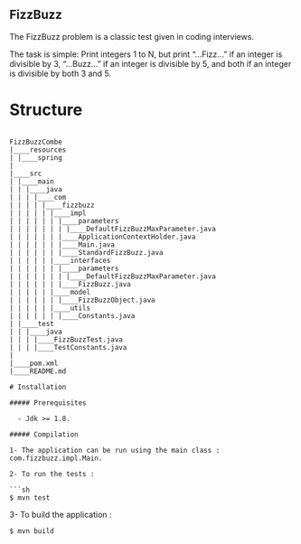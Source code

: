 ## FizzBuzz

The FizzBuzz problem is a classic test given in coding interviews.

The task is simple: Print integers 1 to N, but print “...Fizz...” if an
integer is divisible by 3, “...Buzz...” if an integer is divisible by 5,
and both if an integer is divisible by both 3 and 5.


# Structure

```

FizzBuzzCombe
|____resources
| |____spring
|
|____src
| |____main
| | |____java
| | | |____com
| | | | |____fizzbuzz
| | | | | |____impl
| | | | | | |____parameters
| | | | | | | |____DefaultFizzBuzzMaxParameter.java
| | | | | | |____ApplicationContextHolder.java
| | | | | | |____Main.java
| | | | | | |____StandardFizzBuzz.java
| | | | | |____interfaces
| | | | | | |____parameters
| | | | | | | |____DefaultFizzBuzzMaxParameter.java
| | | | | | |____FizzBuzz.java
| | | | | |____model
| | | | | | |____FizzBuzzObject.java
| | | | | |____utils
| | | | | | |____Constants.java
| |____test
| | |____java
| | | |____FizzBuzzTest.java
| | | |____TestConstants.java
|
|____pom.xml
|____README.md

# Installation

##### Prerequisites

  - Jdk >= 1.8.

##### Compilation

1- The application can be run using the main class : com.fizzbuzz.impl.Main.

2- To run the tests :

```sh
$ mvn test
```

3- To build the application :

```sh
$ mvn build
```
